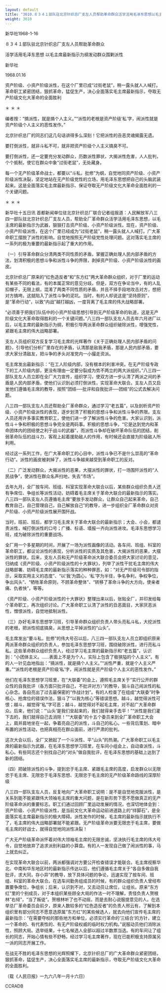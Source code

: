 ```yaml
---
layout: default
title: "3610.８３４１部队驻北京针织总厂支左人员帮助革命群众活学活用毛泽东思想以毛主席最新指示为纲发动群众围剿派性"
weight: 3610
---
```


新华社1968-1-16

８３４１部队驻北京针织总厂支左人员帮助革命群众

活学活用毛泽东思想  以毛主席最新指示为纲发动群众围剿派性

新华社

1968.01.16

资产阶级、小资产阶级派性，在这个厂里已成“过街老鼠”，稍一露头就人人喊打。革命职工紧密团结，狠抓革命，猛促生产，决心全面落实毛主席最新指示，夺取无产阶级文化大革命的全面胜利

＊              ＊                ＊

编者按：“搞派性，就是搞个人主义。”“派性的老根是资产阶级‘私’字，闹派性就是资产阶级个人主义的恶性发作。”

北京针织总厂的同志们这几句话讲得多么深刻！它把派性的丑恶灵魂揭露无遗。

要打倒派性，就非斗私不可，就非把资产阶级个人主义搞臭不可。

要打倒派性，还一定要充分发动群众，历数派性罪状，大揭派性危害，人人批判，个个抵制，使它在群众中象“过街老鼠”，无处藏身。

每一个无产阶级革命战士，都要以“斗私，批修”为纲，自觉地同资产阶级、小资产阶级派性决裂，坚定地站在无产阶级党性的立场，用毛泽东思想把自己的头脑武装起来。这是全面落实毛主席最新指示、保证夺取无产阶级文化大革命全面胜利的一个关键问题。

＊                ＊                ＊

新华社十五日讯  首都新闻单位驻北京针织总厂联合记者组报道：人民解放军八三四一部队驻北京针织总厂支左人员，帮助全厂革命群众活学活用毛泽东思想，以毛主席的最新指示为武器，狠狠打击资产阶级、小资产阶级派性。现在，资产阶级、小资产阶级派性，在这个厂里已经成为“过街老鼠”，稍一露头就人人喊打。广大革命职工摆脱了派性的影响，自觉地按照无产阶级党性处理问题。这对落实毛主席的一系列的极为重要的最新指示起了重大的作用。

（一）引导革命群众分清两类不同性质的矛盾，掌握正确处理人民内部矛盾的方法，划清积极的思想斗争和派性斗争的界限，剥掉资产阶级、小资产阶级派性的画皮。

北京针织总厂原来的“红色造反者”和“东方红”两大革命群众组织，对于厂里的运动有某些不同的看法，有的本属正常的意见分歧。但是，双方在争论当中，有的人乱扣帽子，无限上纲，混淆了两类不同性质的矛盾，并且不择手段地攻击对方，想把对方搞垮。这就陷入了派性斗争的泥坑。当时，有的人却说这是“坚持原则”，是“革命行动”，以致“内战”越打越凶，一度背离了毛主席的伟大战略部署。

“必须善于把我们队伍中的小资产阶级思想引导到无产阶级革命的轨道，这是无产阶级文化大革命取得胜利的一个关键问题。”八三四一部队支左人员去年六月进厂以后，以毛主席的最新指示为纲，积极引导两派革命群众组织破除派性，增强党性，紧跟毛主席的伟大战略部署。

支左人员组织双方反复学习毛主席的光辉著作《关于正确处理人民内部矛盾的问题》，引导他们分析厂里存在的矛盾，认清那是敌我矛盾，那是人民内部矛盾，要求大家分清敌友，把斗争的矛头对准党内一小撮走资派。

毛主席发出最新指示：“在工人阶级内部，没有根本的利害冲突。在无产阶级专政下的工人阶级内部，更没有理由一定要分裂成为势不两立的两大派组织。”八三四一部队支左人员立即在全厂大力宣传，组织学习，使双方进一步认清了两派之间的矛盾是人民内部矛盾，使他们认识到必须打倒派性，实现革命大联合。支左人员又启发他们遵循毛主席的教导，按照“团结──批评和自我批评──团结”的公式去解决问题。

八三四一部队支左人员还帮助全厂革命群众，通过学习“老五篇”，以及剖析资产阶级、小资产阶级派性的表现，逐步划清了积极的思想斗争和派性斗争的界限。支左人员还用许多事实教育职工，使他们进一步了解派性斗争的危害。大家认识到，派性斗＋争和积极的思想斗争完全是两码事。积极的思想斗争，“它是达到党内和革命团体内的团结使之利于战斗的武器”，而派性斗争却在破坏革命队伍的团结，削弱革命队伍的战斗力，客观上起着援助敌人的作用，有时候还会直接为阶级敌人所利用。

经过这一系列工作，在广大革命职工的心目中，派性斗争已不是什么崇高的“革命行动”。派性的画皮被剥掉了，派性斗争越来越受到革命职工的反对。

（二）广泛发动群众，大揭派性的恶果，大摆派性的罪状，打一场围歼派性的“人民战争”，使派性在群众名声扫地，失去“市场”。

去年九月，全厂按车间、班组、科室实现革命大联合以后，某些群众组织负责人还有争席位、争组长等派性活动，妨碍着毛主席关于革命大联合的最新指示的落实。八三四一部队支左人员遵循毛主席“要放手发动群众，让群众自己起来革命，自己教育自己，自己管理自己，自己解放自己”的教导，进一步组织全厂革命群众对资产阶级、小资产阶级派性展开围歼战。

当时，班前、班后，都学习毛主席关于革命大联合的最新指示；大会、小会，都谴责派性，喊打倒派性的口号；广播、标语、墙报一齐向派性进攻。毛泽东思想学习班，成为破除派性的重要战场。

全厂用一个多星期的时间，开展了一场为派性画像的活动。各车间、班组、科室的革命职工，都议论派性的表现，分析派性的实质及其危害，大揭派性的恶果，大摆派性的罪状。后来，支左人员和无产阶级革命派大联合委员会把大家讨论的意见，归纳成《资产阶级、小资产阶级派性的十大罪状》，列举了派性干扰毛主席的伟大战略部署、妨碍毛主席的最新指示落实的种种罪恶，如：“对无产阶级司令部的指示，采取实用主义的态度”、“以‘我’为圆心，‘私’字为半径，争名争利，争权争位，争出风头”、“牺牲革命原则，不顾革命整体”、“转移了革命斗争的大方向，使亲者痛、仇者快”，等等。

《资产阶级、小资产阶级派性的十大罪状》整理出来以后，张贴全厂，并印发给每个革命职工，再次组织讨论。广大革命职工认清了派性的丑恶面目，大家厌恶派性，憎恨派性，自觉地抵制派性。

（三）办好毛泽东思想学习班，引导革命群众组织负责人带头亮私斗私，大挖派性的老根，把派性彻底搞臭，从思想上平掉派性的“山头”。

毛主席发出“要斗私，批修”的伟大号召以后，八三四一部队支左人员立即组织原来两派革命群众组织的负责人，参加毛泽东思想学习班，围绕破除派性，进行亮私斗私。这些革命群众组织负责人，经过学习毛主席的最新指示和“老五篇”，认识到：“小团体主义。……表面上不是为个人，实际上包含了极狭隘的个人主义”。有的人一针见血地指出：“搞派性，就是搞个人主义。”“派性严重，就是个人主义严重。”“派性的老根是资产阶级‘私’字，闹派性就是资产阶级个人主义的恶性发作。”

他们在毛泽东思想学习班里，在“大联委”的会上，遵照毛主席关于“实行公开的群众性的自我批评（各方面只批评自己，不批评对方）”的教导，狠斗自己闹派性的私心杂念。各自亮出了过去最保密的“作战计划”。有的人检查了在组成“大联委”时争核心、抢席位的错误作法，狠斗了“以我为核心”等错误思想。越斗，越觉得派性可恨；越斗，越觉得“私”字可恶；越斗，越觉得对不起毛主席，对不起广大革命群众。后来，他们说：“‘山头’是我们垒起来的，我们就得亲手去平！”“派性是我们灌下去的，我们就得自己去消除！”“大联委”的十五个委员来到全厂革命职工大会上，肩并肩地坐在一起，争着亮自己的派性，斗自己的私心。一些背后策划、暗中布置的派性活动，也把真相亮在群众面前，进行严肃的批判。

这次大会以后，全厂又掀起了一个斗派性、平“山头”的热潮。广大革命职工以毛主席的最新指示为武器，在毛泽东思想学习班里，在车间小组会上，自动查派性，斗私心。有些同志还个别找自己的“对头”做自我批评，在毛泽东思想的基础上达到了新的团结。

（四）把破除派性的斗争，提到忠于毛主席、紧跟毛主席的高度，启发群众以无限忠于毛主席、无限忠于毛泽东思想、无限忠于毛主席的无产阶级革命路线的深厚阶级

八三四一部队支左人员，反复地向广大革命职工说明：是不是自觉地克服派性，是关系到能不能紧跟伟大领袖毛主席的重大问题，是在新形势下愿不愿做真正的无产阶级革命派的重要标志。职工们通过回顾厂里运动发展的情况，也深切地体会到：资产阶级、小资产阶级派性，是当前文化大革命运动前进道路上的“绊脚石”，是全面落实毛主席最新指示的极大障碍。派性发作的时候，毛主席的最新指示就执行不了，毛主席的伟大战略部署就不能紧跟。无产阶级革命派要无限忠于毛主席，要做毛主席的好战士，就得自觉地同派性决裂！

广大无产阶级革命派怀着对伟大领袖毛主席的无限忠诚，坚决执行毛主席的伟大号令，自觉地放弃了追求派别利益的小算盘。有的人一发现自己做了闹派性的事，马上就去纠正。

在实现革命大联合以前，两派都强调对方要公开检查错误才能联合。毛主席视察华北、中南和华东地区时的最新指示传达以后，他们遵循毛主席关于“各自多做自我批评，求大同，存小异”的教导，放下具体问题的争论，迅速实现了按车间、班组、科室的革命大联合。在选车间勤务组成员的时候，有的群众组织负责人曾经布置要争席位，争组长；后来，认识到不对，又去动员让席位，让组长。原来“东方红”里的个别成员，对于本组织某些顾全大局的作法一时不理解，责怪负责人贺根林“右倾”，“当了叛徒”。贺根林听了也不动摇，而是去耐心说服提意见的人。在选举总厂革命委员会前夕，原来人数较多的“红色造反者”的负责人邢云有，了解到本组织里有部分同志不愿意选原属“东方红”的某些候选人，就去向他们宣传毛主席的最新指示：“在需要夺权的那些地方和单位，必须实行革命的‘三结合’的方针，建立一个革命的、有代表性的、有无产阶级权威的临时权力机构。”说服动员他们消除派性，照顾大局。选举结果，十七名候选人全部以超过半数票当选。有的车间让了组长的同志，开始心情有些不舒畅，经过学习毛主席著作，现在已能积极支持原属另一派的同志开展工作。

在战无不胜的毛泽东思想的光辉照耀下，北京针织总厂的广大革命群众紧密团结，狠抓革命，猛促生产，决心全面落实毛主席的最新指示，夺取无产阶级文化大革命的全面胜利。

（载《人民日报》一九六八年一月十六日）

CCRADB

